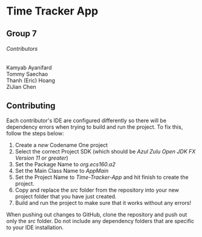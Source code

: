 # Time Tracker App

## Group 7

###### Contributors
Kamyab Ayanifard  
Tommy Saechao  
Thanh (Eric) Hoang  
ZiJian Chen

## Contributing
Each contributor's IDE are configured differently so there will be dependency errors when trying to build and run the project. To fix this, follow the steps below:

1. Create a *new* Codename One project
2. Select the correct Project SDK (which should be *Azul Zulu Open JDK FX Version 11 or greater*)
3. Set the Package Name to *org.ecs160.a2*
4. Set the Main Class Name to *AppMain*
5. Set the Project Name to *Time-Tracker-App* and hit finish to create the project.
6. Copy and replace the *src* folder from the repository into your new project folder that you have just created.
7. Build and run the project to make sure that it works without any errors!

When pushing out changes to GitHub, clone the repository and push out only the *src* folder. Do not include any dependency folders that are specific to your IDE installation. 
